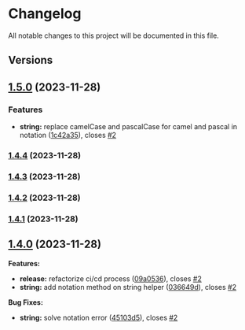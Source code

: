 # Changelog

All notable changes to this project will be documented in this file.

## Versions

## [1.5.0](https://github.com/FlavioLionelRita/h3lp/compare/v1.4.4...v1.5.0) (2023-11-28)


### Features

* **string:** replace camelCase and pascalCase for camel and pascal in notation ([1c42a35](https://github.com/FlavioLionelRita/h3lp/commit/1c42a3519d6c7d421170dfb929a5798455b05ab6)), closes [#2](https://github.com/FlavioLionelRita/h3lp/issues/2)

### [1.4.4](https://github.com/FlavioLionelRita/h3lp/compare/v1.4.3...v1.4.4) (2023-11-28)

### [1.4.3](https://github.com/FlavioLionelRita/h3lp/compare/v1.4.2...v1.4.3) (2023-11-28)

### [1.4.2](https://github.com/FlavioLionelRita/h3lp/compare/v1.4.1...v1.4.2) (2023-11-28)

### [1.4.1](https://github.com/FlavioLionelRita/h3lp/compare/v1.4.0...v1.4.1) (2023-11-28)

## [1.4.0](https://github.com/FlavioLionelRita/h3lp/compare/v1.3.8...v1.4.0) (2023-11-28)

**Features:**

* **release:** refactorize ci/cd process ([09a0536](https://github.com/FlavioLionelRita/h3lp/commit/09a05369b878260f8c757a4a8c4916a6aa42f21e)), closes [#2](https://github.com/FlavioLionelRita/h3lp/issues/2)
* **string:** add notation method on string helper ([036649d](https://github.com/FlavioLionelRita/h3lp/commit/036649d317efeccc556b56bc2e7b554e3fc36b97)), closes [#2](https://github.com/FlavioLionelRita/h3lp/issues/2)

**Bug Fixes:**

* **string:** solve notation error ([45103d5](https://github.com/FlavioLionelRita/h3lp/commit/45103d56822f06ed4189c46005d113b40c49d394)), closes [#2](https://github.com/FlavioLionelRita/h3lp/issues/2)
